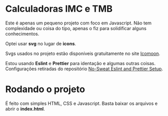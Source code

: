 # Calculadoras IMC e TMB

Este é apenas um pequeno projeto com foco em Javascript. Não tem complexidade ou coisa do tipo,
apenas o fiz para solidificar alguns conhecimentos.

Optei usar **svg** no lugar de **icons**.

Svgs usados no projeto estão disponíveis gratuitamente no site <a href="https://icomoon.io/app/#/select">Icomoon</a>.

Estou usando **Eslint** e **Prettier** para identação e algumas outras coisas.
Configurações retiradas do repositório <a href="https://github.com/wesbos/eslint-config-wesbos">No-Sweat Eslint and Prettier Setup</a>.

# Rodando o projeto

É feito com simples HTML, CSS e Javascript. Basta baixar os arquivos e abrir o **index.html**.
